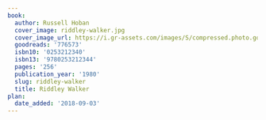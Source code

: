 ```yaml
---
book:
  author: Russell Hoban
  cover_image: riddley-walker.jpg
  cover_image_url: https://i.gr-assets.com/images/S/compressed.photo.goodreads.com/books/1383166398l/776573._SX98_.jpg
  goodreads: '776573'
  isbn10: '0253212340'
  isbn13: '9780253212344'
  pages: '256'
  publication_year: '1980'
  slug: riddley-walker
  title: Riddley Walker
plan:
  date_added: '2018-09-03'
---
```

